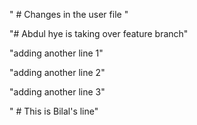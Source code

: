 " # Changes in the user file "

"# Abdul hye is taking over feature branch"

"adding another line 1"

"adding another line 2"

"adding another line 3"

" # This is Bilal's line"